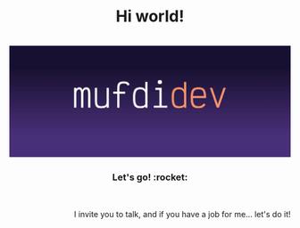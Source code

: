 <h1 align="center">Hi world!</h1>
<br />
<img src= "https://raw.githubusercontent.com/Mufdi/Mufdi/main/mufdidev_gif.gif" alt="mufdidev_gif" />
<br />
<h3 align="center">Let's go! :rocket: </h3>

<br />


<p align="right">
  I invite you to talk, and if you have a job for me... let's do it!
</p>
</br>



<br />




